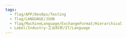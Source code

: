 ```yaml
---
tags:
  - flag/APP/DevOps/Testing
  - flag/LANGUAGE/JSON
  - flag/MachineLanguage/ExchangeFormat/Hierarchical
  - Label/Industry-工业科学/IT/Language
---
```


